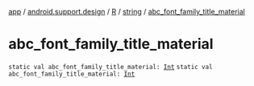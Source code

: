 [app](../../../index.md) / [android.support.design](../../index.md) / [R](../index.md) / [string](index.md) / [abc_font_family_title_material](./abc_font_family_title_material.md)

# abc_font_family_title_material

`static val abc_font_family_title_material: `[`Int`](https://kotlinlang.org/api/latest/jvm/stdlib/kotlin/-int/index.html)
`static val abc_font_family_title_material: `[`Int`](https://kotlinlang.org/api/latest/jvm/stdlib/kotlin/-int/index.html)
